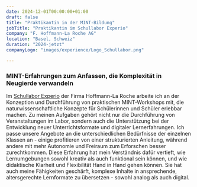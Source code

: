 ```yaml
---
date: 2024-12-01T00:00:00+01:00
draft: false
title: "Praktikantin in der MINT-Bildung"
jobTitle: "Praktikantin im Schullabor Experio"
company: "F. Hoffmann-La Roche AG"
location: "Basel, Schweiz"
duration: "2024-jetzt"
companyLogo: "images/experience/Logo_Schullabor.png"

---
```

### MINT-Erfahrungen zum Anfassen, die Komplexität in Neugierde verwandeln

Im  <a href="https://basel.lehre.roche.com/experio/" target="_blank">Schullabor Experio</a> der Firma Hoffmann-La Roche arbeite ich an der Konzeption und Durchführung von praktischen MINT-Workshops mit, die naturwissenschaftliche Konzepte für Schülerinnen und Schüler erlebbar machen. Zu meinen Aufgaben gehört nicht nur die Durchführung von Veranstaltungen im Labor, sondern auch die Unterstützung bei der Entwicklung neuer Unterrichtsformate und digitaler Lernerfahrungen. Ich passe unsere Angebote an die unterschiedlichen Bedürfnisse der einzelnen Klassen an - einige profitieren von einer strukturierten Anleitung, während andere mit mehr Autonomie und Freiraum zum Erforschen besser zurechtkommen. Diese Erfahrung hat mein Verständnis dafür vertieft, wie Lernumgebungen sowohl kreativ als auch funktional sein können, und wie didaktische Klarheit und Flexibilität Hand in Hand gehen können. Sie hat auch meine Fähigkeiten geschärft, komplexe Inhalte in ansprechende, altersgerechte Lernformate zu übersetzen - sowohl analog als auch digital.